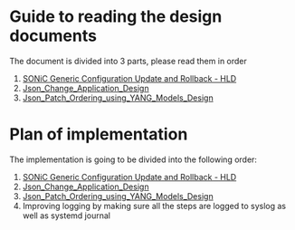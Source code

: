 # Guide to reading the design documents
The document is divided into 3 parts, please read them in order
1. [SONiC Generic Configuration Update and Rollback - HLD](SONiC_Generic_Config_Update_and_Rollback_Design.md#3114-patch-orderer)
2. [Json_Change_Application_Design](Json_Change_Application_Design.md) 
3. [Json_Patch_Ordering_using_YANG_Models_Design](Json_Patch_Ordering_using_YANG_Models_Design.md) 

# Plan of implementation
The implementation is going to be divided into the following order:
1. [SONiC Generic Configuration Update and Rollback - HLD](SONiC_Generic_Config_Update_and_Rollback_Design.md#3114-patch-orderer)
2. [Json_Change_Application_Design](Json_Change_Application_Design.md) 
3. [Json_Patch_Ordering_using_YANG_Models_Design](Json_Patch_Ordering_using_YANG_Models_Design.md) 
4. Improving logging by making sure all the steps are logged to syslog as well as systemd journal
